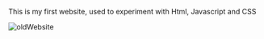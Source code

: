This is my first website, used to experiment with Html, Javascript and CSS 


![oldWebsite](https://github.com/user-attachments/assets/84a20a1c-0b04-4e98-9d87-29ce84c402b9)
